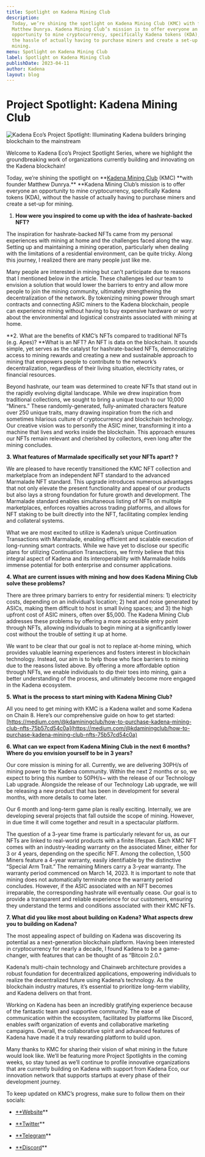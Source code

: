 ```yaml
---
title: Spotlight on Kadena Mining Club
description:
  Today, we’re shining the spotlight on Kadena Mining Club (KMC) with founder
  Matthew Dunrya. Kadena Mining Club’s mission is to offer everyone an
  opportunity to mine cryptocurrency, specifically Kadena tokens (KDA), without
  the hassle of actually having to purchase miners and create a set-up for
  mining.
menu: Spotlight on Kadena Mining Club
label: Spotlight on Kadena Mining Club
publishDate: 2023-04-11
author: Kadena
layout: blog
---
```


# Project Spotlight: Kadena Mining Club

![Kadena Eco’s Project Spotlight: Illuminating Kadena builders bringing blockchain to the mainstream](/assets/blog/1_uvrDltNpWnMpAt3ptGnk8A.webp)

Welcome to Kadena Eco’s Project Spotlight Series, where we highlight the
groundbreaking work of organizations currently building and innovating on the
Kadena blockchain!

Today, we’re shining the spotlight on
**[Kadena Mining Club](https://kdamining.club/) (KMC) **with founder Matthew
Dunrya.\*\* \*\*Kadena Mining Club’s mission is to offer everyone an opportunity
to mine cryptocurrency, specifically Kadena tokens (KDA), without the hassle of
actually having to purchase miners and create a set-up for mining.

1.  **How were you inspired to come up with the idea of hashrate-backed NFT?**

The inspiration for hashrate-backed NFTs came from my personal experiences with
mining at home and the challenges faced along the way. Setting up and
maintaining a mining operation, particularly when dealing with the limitations
of a residential environment, can be quite tricky. Along this journey, I
realized there are many people just like me.

Many people are interested in mining but can’t participate due to reasons that I
mentioned below in the article. These challenges led our team to envision a
solution that would lower the barriers to entry and allow more people to join
the mining community, ultimately strengthening the decentralization of the
network. By tokenizing mining power through smart contracts and connecting ASIC
miners to the Kadena blockchain, people can experience mining without having to
buy expensive hardware or worry about the environmental and logistical
constraints associated with mining at home.

**2. What are the benefits of KMC’s NFTs compared to traditional NFTs (e.g.
Apes)? **What is an NFT? An NFT is data on the blockchain. It sounds simple, yet
serves as the catalyst for hashrate-backed NFTs, democratizing access to mining
rewards and creating a new and sustainable approach to mining that empowers
people to contribute to the network’s decentralization, regardless of their
living situation, electricity rates, or financial resources.

Beyond hashrate, our team was determined to create NFTs that stand out in the
rapidly evolving digital landscape. While we drew inspiration from traditional
collections, we sought to bring a unique touch to our 10,000 “Miners.” These
randomly-generated, fully-animated characters feature over 250 unique traits,
many drawing inspiration from the rich and sometimes hilarious culture of
cryptocurrency and blockchain technology. Our creative vision was to personify
the ASIC miner, transforming it into a machine that lives and works inside the
blockchain. This approach ensures our NFTs remain relevant and cherished by
collectors, even long after the mining concludes.

**3. What features of Marmalade specifically set your NFTs apart? ?**

We are pleased to have recently transitioned the KMC NFT collection and
marketplace from an independent NFT standard to the advanced Marmalade NFT
standard. This upgrade introduces numerous advantages that not only elevate the
present functionality and appeal of our products but also lays a strong
foundation for future growth and development. The Marmalade standard enables
simultaneous listing of NFTs on multiple marketplaces, enforces royalties across
trading platforms, and allows for NFT staking to be built directly into the NFT,
facilitating complex lending and collateral systems.

What we are most excited to utilize is Kadena’s unique Continuation Transactions
with Marmalade, enabling efficient and scalable execution of long-running smart
contracts. While we have yet to disclose our specific plans for utilizing
Continuation Transactions, we firmly believe that this integral aspect of Kadena
and its interoperability with Marmalade holds immense potential for both
enterprise and consumer applications.

**4. What are current issues with mining and how does Kadena Mining Club solve
these problems?**

There are three primary barriers to entry for residential miners: 1) electricity
costs, depending on an individual’s location; 2) heat and noise generated by
ASICs, making them difficult to host in small living spaces; and 3) the high
upfront cost of ASIC miners, often over $5,000. The Kadena Mining Club addresses
these problems by offering a more accessible entry point through NFTs, allowing
individuals to begin mining at a significantly lower cost without the trouble of
setting it up at home.

We want to be clear that our goal is not to replace at-home mining, which
provides valuable learning experiences and fosters interest in blockchain
technology. Instead, our aim is to help those who face barriers to mining due to
the reasons listed above. By offering a more affordable option through NFTs, we
enable individuals to dip their toes into mining, gain a better understanding of
the process, and ultimately become more engaged in the Kadena ecosystem.

**5. What is the process to start mining with Kadena Mining Club?**

All you need to get mining with KMC is a Kadena wallet and some Kadena on
Chain 8. Here’s our comprehensive guide on how to get started:
[https://medium.com/@kdaminingclub/how-to-purchase-kadena-mining-club-nfts-75b57cd54c0a](https://medium.com/@kdaminingclub/how-to-purchase-kadena-mining-club-nfts-75b57cd54c0a)

**6. What can we expect from Kadena Mining Club in the next 6 months? Where do
you envision yourself to be in 3 years?**

Our core mission is mining for all. Currently, we are delivering 30PH/s of
mining power to the Kadena community. Within the next 2 months or so, we expect
to bring this number to 50PH/s~ with the release of our Technology Lab upgrade.
Alongside the release of our Technology Lab upgrade, we will be releasing a new
product that has been in development for several months, with more details to
come later.

Our 6 month and long-term game plan is really exciting. Internally, we are
developing several projects that fall outside the scope of mining. However, in
due time it will come together and result in a spectacular platform.

The question of a 3-year time frame is particularly relevant for us, as our NFTs
are linked to real-world products with a finite lifespan. Each KMC NFT comes
with an industry-leading warranty on the associated Miner, either for 3 or 4
years, depending on the specific NFT. Among the collection, 1,500 Miners feature
a 4-year warranty, easily identifiable by the distinctive “Special Arm Trait.”
The remaining Miners carry a 3-year warranty. The warranty period commenced on
March 14, 2023. It is important to note that mining does not automatically
terminate once the warranty period concludes. However, if the ASIC associated
with an NFT becomes irreparable, the corresponding hashrate will eventually
cease. Our goal is to provide a transparent and reliable experience for our
customers, ensuring they understand the terms and conditions associated with
their KMC NFTs.

**7. What did you like most about building on Kadena? What aspects drew you to
building on Kadena?**

The most appealing aspect of building on Kadena was discovering its potential as
a next-generation blockchain platform. Having been interested in cryptocurrency
for nearly a decade, I found Kadena to be a game-changer, with features that can
be thought of as “Bitcoin 2.0.”

Kadena’s multi-chain technology and Chainweb architecture provides a robust
foundation for decentralized applications, empowering individuals to realize the
decentralized future using Kadena’s technology. As the blockchain industry
matures, it’s essential to prioritize long-term viability, and Kadena delivers
on that front.

Working on Kadena has been an incredibly gratifying experience because of the
fantastic team and supportive community. The ease of communication within the
ecosystem, facilitated by platforms like Discord, enables swift organization of
events and collaborative marketing campaigns. Overall, the collaborative spirit
and advanced features of Kadena have made it a truly rewarding platform to build
upon.

Many thanks to KMC for sharing their vision of what mining in the future would
look like. We’ll be featuring more Project Spotlights in the coming weeks, so
stay tuned as we’ll continue to profile innovative organizations that are
currently building on Kadena with support from Kadena Eco, our innovation
network that supports startups at every phase of their development journey.

To keep updated on KMC’s progress, make sure to follow them on their socials:

- [\*\*Website](https://kdamining.club/)\*\*

- [\*\*Twitter](https://twitter.com/KDAMiningClub)\*\*

- [\*\*Telegram](https://t.me/KadenaMiningClub)\*\*

- [\*\*Discord](https://discord.com/invite/kdaminingclub)\*\*
